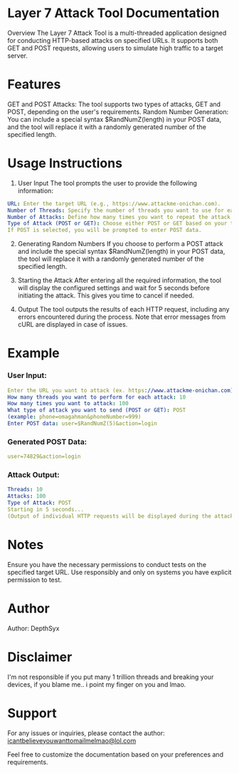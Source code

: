 
# Layer 7 Attack Tool Documentation
Overview
The Layer 7 Attack Tool is a multi-threaded application designed for conducting HTTP-based attacks on specified URLs. It supports both GET and POST requests, allowing users to simulate high traffic to a target server.

# Features
GET and POST Attacks: The tool supports two types of attacks, GET and POST, depending on the user's requirements.
Random Number Generation: You can include a special syntax $RandNumZ(length) in your POST data, and the tool will replace it with a randomly generated number of the specified length.

# Usage Instructions

1. User Input
The tool prompts the user to provide the following information:

```yaml
URL: Enter the target URL (e.g., https://www.attackme-onichan.com).
Number of Threads: Specify the number of threads you want to use for each attack.
Number of Attacks: Define how many times you want to repeat the attack.
Type of Attack (POST or GET): Choose either POST or GET based on your testing requirements.
If POST is selected, you will be prompted to enter POST data.
```

2. Generating Random Numbers
If you choose to perform a POST attack and include the special syntax $RandNumZ(length) in your POST data, the tool will replace it with a randomly generated number of the specified length.

3. Starting the Attack
After entering all the required information, the tool will display the configured settings and wait for 5 seconds before initiating the attack. This gives you time to cancel if needed.

4. Output
The tool outputs the results of each HTTP request, including any errors encountered during the process. Note that error messages from cURL are displayed in case of issues.

# Example
### User Input:
```yaml
Enter the URL you want to attack (ex. https://www.attackme-onichan.com): https://www.example.com
How many threads you want to perform for each attack: 10
How many times you want to attack: 100
What type of attack you want to send (POST or GET): POST
(example: phone=omagahman&phoneNumber=999)
Enter POST data: user=$RandNumZ(5)&action=login
```

### Generated POST Data:
```yaml
user=74829&action=login
```

### Attack Output:
```yaml
Threads: 10
Attacks: 100
Type of Attack: POST
Starting in 5 seconds...
(Output of individual HTTP requests will be displayed during the attack.)
```

# Notes
Ensure you have the necessary permissions to conduct tests on the specified target URL.
Use responsibly and only on systems you have explicit permission to test.

# Author
Author: DepthSyx

# Disclaimer
I'm not responsible if you put many 1 trillion threads and breaking your devices, if you blame me.. i point my finger on you and lmao.

# Support
For any issues or inquiries, please contact the author: icantbelieveyouwanttomailmelmao@lol.com

Feel free to customize the documentation based on your preferences and requirements.
